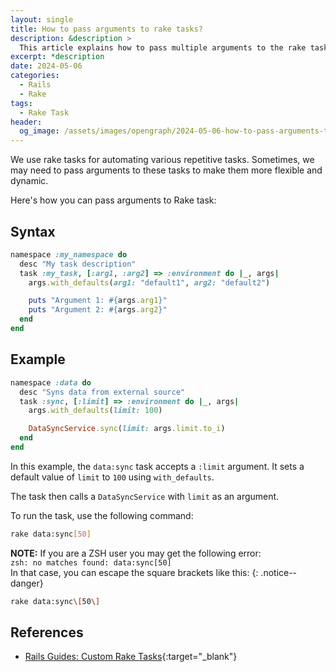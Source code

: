 ```yaml
---
layout: single
title: How to pass arguments to rake tasks?
description: &description >
  This article explains how to pass multiple arguments to the rake tasks.
excerpt: *description
date: 2024-05-06
categories:
  - Rails
  - Rake
tags:
  - Rake Task
header:
  og_image: /assets/images/opengraph/2024-05-06-how-to-pass-arguments-to-rake-tasks.png
---
```


We use rake tasks for automating various repetitive tasks.
Sometimes, we may need to pass arguments to these tasks to make them more flexible and dynamic.

Here's how you can pass arguments to Rake task:

## Syntax

```ruby
namespace :my_namespace do
  desc "My task description"
  task :my_task, [:arg1, :arg2] => :environment do |_, args|
    args.with_defaults(arg1: "default1", arg2: "default2")

    puts "Argument 1: #{args.arg1}"
    puts "Argument 2: #{args.arg2}"
  end
end
```

## Example

```ruby
namespace :data do
  desc "Syns data from external source"
  task :sync, [:limit] => :environment do |_, args|
    args.with_defaults(limit: 100)

    DataSyncService.sync(limit: args.limit.to_i)
  end
end
```

In this example, the `data:sync` task accepts a `:limit` argument.
It sets a default value of `limit` to `100` using `with_defaults`.

The task then calls a `DataSyncService` with `limit` as an argument.

To run the task, use the following command:

```sh
rake data:sync[50]
```

**NOTE:**
If you are a ZSH user you may get the following error:<br>
`zsh: no matches found: data:sync[50]`<br>
In that case, you can escape the square brackets like this:
{: .notice--danger}

```sh
rake data:sync\[50\]
```

## References

- [Rails Guides: Custom Rake Tasks](https://guides.rubyonrails.org/command_line.html#custom-rake-tasks){:target="_blank"}
